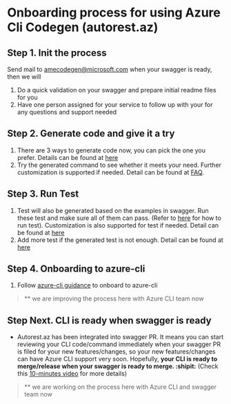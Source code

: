 # Onboarding process for using Azure Cli Codegen (autorest.az)

## Step 1. Init the process

Send mail to amecodegen@microsoft.com when your swagger is ready, then we will

1. Do a quick validation on your swagger and prepare initial readme files for you
2. Have one person assigned for your service to follow up with your for any questions and support needed

## Step 2. Generate code and give it a try

1. There are 3 ways to generate code now, you can pick the one you prefer. Details can be found at [here](how-to-generate.md)
2. Try the generated command to see whether it meets your need. Further customization is supported if needed. Detail can be found at [FAQ](faq.md).

## Step 3. Run Test
1. Test will also be generated based on the examples in swagger. Run these test and make sure all of them can pass. (Refer to [here](how-to-generate.md#through-our-pre-prepared-docker) for how to run test). Customization is also supported for test if needed. Detail can be found at [here](04-scenario-test-configuration.md)
2. Add more test if the generated test is not enough. Detail can be found at [here](https://github.com/Azure/azure-cli/blob/dev/doc/authoring_tests.md)

## Step 4. Onboarding to azure-cli
1. Follow [azure-cli guidance](https://github.com/Azure/azure-cli/blob/dev/doc/onboarding_guide.md) to onboard to azure-cli
> ** we are improving the process here with Azure CLI team now

## Step Next. CLI is ready when swagger is ready
* Autorest.az has been integrated into swagger PR. It means you can start reviewing your CLI code/command immediately when your swagger PR is filed for your new features/changes, so your new features/changes can have Azure CLI support very soon. Hopefully, **your CLI is ready to merge/release when your swagger is ready to merge. :shipit:** (Check this [10-minutes video](https://msit.microsoftstream.com/video/71cea3ff-0400-a9f4-01b4-f1ea9e9b130e) for more details)
> ** we are working on the process here with Azure CLI and swagger team now

